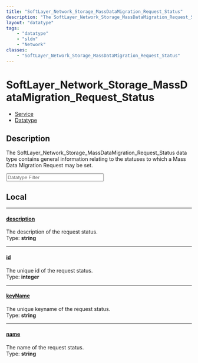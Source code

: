 ```yaml
---
title: "SoftLayer_Network_Storage_MassDataMigration_Request_Status"
description: "The SoftLayer_Network_Storage_MassDataMigration_Request_Status data type contains general information relating to the st... "
layout: "datatype"
tags:
    - "datatype"
    - "sldn"
    - "Network"
classes:
    - "SoftLayer_Network_Storage_MassDataMigration_Request_Status"
---
```


# SoftLayer_Network_Storage_MassDataMigration_Request_Status
<div id='service-datatype'>
    <ul id='sldn-reference-tabs'>
    <li id='service'> <a href='/reference/services/SoftLayer_Network_Storage_MassDataMigration_Request_Status' >Service</a></li>    <li id='datatype'> <a href='/reference/datatypes/SoftLayer_Network_Storage_MassDataMigration_Request_Status' >Datatype</a></li>
    </ul>
</div>

## Description 
The SoftLayer_Network_Storage_MassDataMigration_Request_Status data type contains general information relating to the statuses to which a Mass Data Migration Request may be set. 





<!-- Filer BEGIN -->
<div class="view-filters">
        <div class="clearfix">
            <div class="search-input-box">
                <input placeholder="Datatype Filter" onkeyup="titleSearch(inputId='prop-input', divId='properties', elementClass='prop-row')" 
                    type="text" id="prop-input" value="" size="30" maxlength="128" class="form-text">
            </div>
        </div>
</div>
<!-- Filer END -->

<div id="properties" class="content">
<div id="localProperties" class="prop-content" >

## Local
<div class="prop-row">

-----
[description]: #description
#### [description]
The description of the request status.  
<span class="type-label">Type: </span>**string**


</div>
<div class="prop-row">

-----
[id]: #id
#### [id]
The unique id of the request status.  
<span class="type-label">Type: </span>**integer**


</div>
<div class="prop-row">

-----
[keyName]: #keyname
#### [keyName]
The unique keyname of the request status.  
<span class="type-label">Type: </span>**string**


</div>
<div class="prop-row">

-----
[name]: #name
#### [name]
The name of the request status.  
<span class="type-label">Type: </span>**string**


</div>
</div>
<!-- LOCAL PROPERTY END -->

</div>


